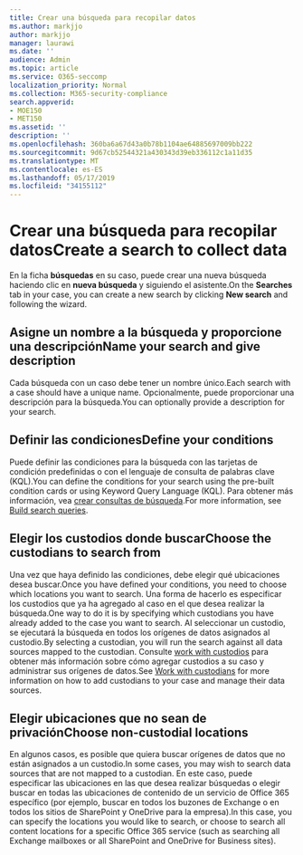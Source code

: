 ```yaml
---
title: Crear una búsqueda para recopilar datos
ms.author: markjjo
author: markjjo
manager: laurawi
ms.date: ''
audience: Admin
ms.topic: article
ms.service: O365-seccomp
localization_priority: Normal
ms.collection: M365-security-compliance
search.appverid:
- MOE150
- MET150
ms.assetid: ''
description: ''
ms.openlocfilehash: 360ba6a67d43a0b78b1104ae64885697009bb222
ms.sourcegitcommit: 9d67cb52544321a430343d39eb336112c1a11d35
ms.translationtype: MT
ms.contentlocale: es-ES
ms.lasthandoff: 05/17/2019
ms.locfileid: "34155112"
---
```

# <a name="create-a-search-to-collect-data"></a><span data-ttu-id="bf76f-102">Crear una búsqueda para recopilar datos</span><span class="sxs-lookup"><span data-stu-id="bf76f-102">Create a search to collect data</span></span>

<span data-ttu-id="bf76f-103">En la ficha **búsquedas** en su caso, puede crear una nueva búsqueda haciendo clic en **nueva búsqueda** y siguiendo el asistente.</span><span class="sxs-lookup"><span data-stu-id="bf76f-103">On the **Searches** tab in your case, you can create a new search by clicking **New search** and following the wizard.</span></span>

## <a name="name-your-search-and-give-description"></a><span data-ttu-id="bf76f-104">Asigne un nombre a la búsqueda y proporcione una descripción</span><span class="sxs-lookup"><span data-stu-id="bf76f-104">Name your search and give description</span></span>

<span data-ttu-id="bf76f-105">Cada búsqueda con un caso debe tener un nombre único.</span><span class="sxs-lookup"><span data-stu-id="bf76f-105">Each search with a case should have a unique name.</span></span> <span data-ttu-id="bf76f-106">Opcionalmente, puede proporcionar una descripción para la búsqueda.</span><span class="sxs-lookup"><span data-stu-id="bf76f-106">You can optionally provide a description for your search.</span></span> 

## <a name="define-your-conditions"></a><span data-ttu-id="bf76f-107">Definir las condiciones</span><span class="sxs-lookup"><span data-stu-id="bf76f-107">Define your conditions</span></span>

<span data-ttu-id="bf76f-108">Puede definir las condiciones para la búsqueda con las tarjetas de condición predefinidas o con el lenguaje de consulta de palabras clave (KQL).</span><span class="sxs-lookup"><span data-stu-id="bf76f-108">You can define the conditions for your search using the pre-built condition cards or using Keyword Query Language (KQL).</span></span> <span data-ttu-id="bf76f-109">Para obtener más información, vea [crear consultas de búsqueda](building-search-queries.md).</span><span class="sxs-lookup"><span data-stu-id="bf76f-109">For more information, see [Build search queries](building-search-queries.md).</span></span>

## <a name="choose-the-custodians-to-search-from"></a><span data-ttu-id="bf76f-110">Elegir los custodios donde buscar</span><span class="sxs-lookup"><span data-stu-id="bf76f-110">Choose the custodians to search from</span></span>

<span data-ttu-id="bf76f-111">Una vez que haya definido las condiciones, debe elegir qué ubicaciones desea buscar.</span><span class="sxs-lookup"><span data-stu-id="bf76f-111">Once you have defined your conditions, you need to choose which locations you want to search.</span></span> <span data-ttu-id="bf76f-112">Una forma de hacerlo es especificar los custodios que ya ha agregado al caso en el que desea realizar la búsqueda.</span><span class="sxs-lookup"><span data-stu-id="bf76f-112">One way to do it is by specifying which custodians you have already added to the case you want to search.</span></span> <span data-ttu-id="bf76f-113">Al seleccionar un custodio, se ejecutará la búsqueda en todos los orígenes de datos asignados al custodio.</span><span class="sxs-lookup"><span data-stu-id="bf76f-113">By selecting a custodian, you will run the search against all data sources mapped to the custodian.</span></span> <span data-ttu-id="bf76f-114">Consulte [work with custodios](managing-custodians.md) para obtener más información sobre cómo agregar custodios a su caso y administrar sus orígenes de datos.</span><span class="sxs-lookup"><span data-stu-id="bf76f-114">See [Work with custodians](managing-custodians.md) for more information on how to add custodians to your case and manage their data sources.</span></span>

## <a name="choose-non-custodial-locations"></a><span data-ttu-id="bf76f-115">Elegir ubicaciones que no sean de privación</span><span class="sxs-lookup"><span data-stu-id="bf76f-115">Choose non-custodial locations</span></span>

<span data-ttu-id="bf76f-116">En algunos casos, es posible que quiera buscar orígenes de datos que no están asignados a un custodio.</span><span class="sxs-lookup"><span data-stu-id="bf76f-116">In some cases, you may wish to search data sources that are not mapped to a custodian.</span></span> <span data-ttu-id="bf76f-117">En este caso, puede especificar las ubicaciones en las que desea realizar búsquedas o elegir buscar en todas las ubicaciones de contenido de un servicio de Office 365 específico (por ejemplo, buscar en todos los buzones de Exchange o en todos los sitios de SharePoint y OneDrive para la empresa).</span><span class="sxs-lookup"><span data-stu-id="bf76f-117">In this case, you can specify the locations you would like to search, or choose to search all content locations for a specific Office 365 service (such as searching all Exchange mailboxes or all SharePoint and OneDrive for Business sites).</span></span>